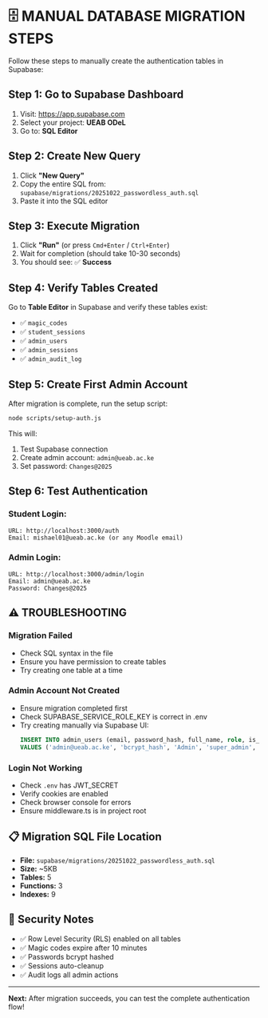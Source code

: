 # 🗄️ MANUAL DATABASE MIGRATION STEPS

Follow these steps to manually create the authentication tables in Supabase:

## Step 1: Go to Supabase Dashboard

1. Visit: https://app.supabase.com
2. Select your project: **UEAB ODeL**
3. Go to: **SQL Editor**

## Step 2: Create New Query

1. Click **"New Query"**
2. Copy the entire SQL from: `supabase/migrations/20251022_passwordless_auth.sql`
3. Paste it into the SQL editor

## Step 3: Execute Migration

1. Click **"Run"** (or press `Cmd+Enter` / `Ctrl+Enter`)
2. Wait for completion (should take 10-30 seconds)
3. You should see: ✅ **Success**

## Step 4: Verify Tables Created

Go to **Table Editor** in Supabase and verify these tables exist:

- ✅ `magic_codes`
- ✅ `student_sessions`
- ✅ `admin_users`
- ✅ `admin_sessions`
- ✅ `admin_audit_log`

## Step 5: Create First Admin Account

After migration is complete, run the setup script:

```bash
node scripts/setup-auth.js
```

This will:
1. Test Supabase connection
2. Create admin account: `admin@ueab.ac.ke`
3. Set password: `Changes@2025`

## Step 6: Test Authentication

### Student Login:
```
URL: http://localhost:3000/auth
Email: mishael01@ueab.ac.ke (or any Moodle email)
```

### Admin Login:
```
URL: http://localhost:3000/admin/login
Email: admin@ueab.ac.ke
Password: Changes@2025
```

## ⚠️ TROUBLESHOOTING

### Migration Failed
- Check SQL syntax in the file
- Ensure you have permission to create tables
- Try creating one table at a time

### Admin Account Not Created
- Ensure migration completed first
- Check SUPABASE_SERVICE_ROLE_KEY is correct in .env
- Try creating manually via Supabase UI:
  ```sql
  INSERT INTO admin_users (email, password_hash, full_name, role, is_active)
  VALUES ('admin@ueab.ac.ke', 'bcrypt_hash', 'Admin', 'super_admin', true);
  ```

### Login Not Working
- Check `.env` has JWT_SECRET
- Verify cookies are enabled
- Check browser console for errors
- Ensure middleware.ts is in project root

## 📋 Migration SQL File Location

- **File:** `supabase/migrations/20251022_passwordless_auth.sql`
- **Size:** ~5KB
- **Tables:** 5
- **Functions:** 3
- **Indexes:** 9

## 🔐 Security Notes

- ✅ Row Level Security (RLS) enabled on all tables
- ✅ Magic codes expire after 10 minutes
- ✅ Passwords bcrypt hashed
- ✅ Sessions auto-cleanup
- ✅ Audit logs all admin actions

---

**Next:** After migration succeeds, you can test the complete authentication flow!
